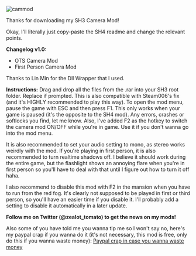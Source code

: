 ![cammod](https://github.com/user-attachments/assets/306a74eb-8339-46ec-a72b-e9c800a43e59)

Thanks for downloading my SH3 Camera Mod!

Okay, I'll literally just copy-paste the SH4 readme and change the relevant points.

**Changelog v1.0:**
- OTS Camera Mod
- First Person Camera Mod

Thanks to Lin Min for the Dll Wrapper that I used.

**Instructions:**
Drag and drop all the files from the .rar into your SH3 root folder. Replace if prompted. This is also compatible with Steam006's fix (and it's HIGHLY recommended to play this way). To open the mod menu, pause the game with ESC and then press F1. This only works when your game is paused (it's the opposite to the SH4 mod). Any errors, crashes or softlocks you find, let me know. Also, I've added F2 as the hotkey to switch the camera mod ON/OFF while you're in game. Use it if you don't wanna go into the mod menu.

It is also recommended to set your audio setting to mono, as stereo works weirdly with the mod. If you're playing in first person, it is also recommended to turn realtime shadows off. I believe it should work during the entire game, but the flashlight shows an annoying flare when you're in first person so you'll have to deal with that until I figure out how to turn it off haha.

I also recommend to disable this mod with F2 in the mansion when you have to run from the red fog. It's clearly not supposed to be played in first or third person, so you'll have an easier time if you disable it. I'll probably add a setting to disable it automatically in a later update.

**Follow me on Twitter (@zealot_tomato) to get the news on my mods!**

Also some of you have told me you wanna tip me so I won't say no, here's my paypal crap if you wanna do it (it's not necessary, this mod is free, only do this if you wanna waste money): [Paypal crap in case you wanna waste money](https://www.paypal.me/zealottomato)
